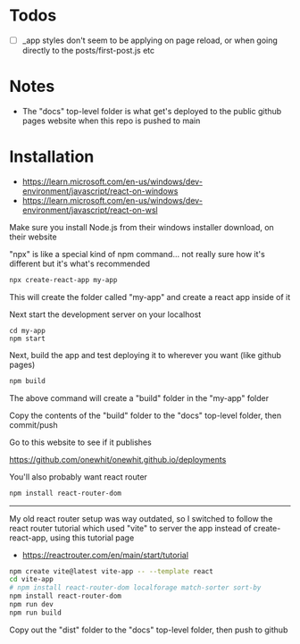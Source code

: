 # Todos
- [ ] _app styles don't seem to be applying on page reload, or when going directly to the posts/first-post.js etc

# Notes
- The "docs" top-level folder is what get's deployed to the public github pages website when this repo is pushed to main

# Installation
- https://learn.microsoft.com/en-us/windows/dev-environment/javascript/react-on-windows
- https://learn.microsoft.com/en-us/windows/dev-environment/javascript/react-on-wsl

Make sure you install Node.js from their windows installer download, on their website

"npx" is like a special kind of npm command... not really sure how it's different but it's what's recommended

```bash
npx create-react-app my-app
```

This will create the folder called "my-app" and create a react app inside of it

Next start the development server on your localhost

```base
cd my-app
npm start
```

Next, build the app and test deploying it to wherever you want (like github pages)

```bash
npm build
```

The above command will create a "build" folder in the "my-app" folder

Copy the contents of the "build" folder to the "docs" top-level folder, then commit/push

Go to this website to see if it publishes

https://github.com/onewhit/onewhit.github.io/deployments

You'll also probably want react router

```bash
npm install react-router-dom
```

---

My old react router setup was way outdated, so I switched to follow the react router tutorial which used "vite" to server the app instead of create-react-app, using this tutorial page

  - https://reactrouter.com/en/main/start/tutorial

```bash
npm create vite@latest vite-app -- --template react
cd vite-app
# npm install react-router-dom localforage match-sorter sort-by
npm install react-router-dom
npm run dev
npm run build
```

Copy out the "dist" folder to the "docs" top-level folder, then push to github

